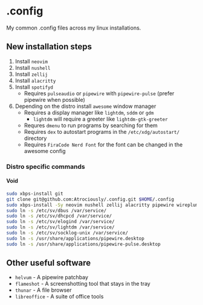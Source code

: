 # .config
My common .config files across my linux installations.

## New installation steps
1. Install `neovim`
2. Install `nushell`
3. Install `zellij`
4. Install `alacritty`
5. Install `spotifyd`
   - Requires `pulseaudio` or `pipewire` with `pipewire-pulse` (prefer pipewire when possible)
6. Depending on the distro install `awesome` window manager
   - Requires a display manager like `lightdm`, `sddm` or `gdm`
     - `lightdm` will require a greeter like `lightdm-gtk-greeter`
   - Requres `dmenu` to run programs by searching for them
   - Requires `dex` to autostart programs in the `/etc/xdg/autostart/` directory
   - Requires `FiraCode Nerd Font` for the font can be changed in the awesome config

### Distro specific commands
#### Void
```sh
sudo xbps-install git
git clone git@github.com:Atrociously/.config.git $HOME/.config
sudo xbps-install -Sy neovim nushell zellij alacritty pipewire wireplumber xorg freefont-ttf socklog-void elogind spotifyd lightdm lightdm-gtk-greeter dmenu dex awesome
sudo ln -s /etc/sv/dbus /var/service/
sudo ln -s /etc/sv/dhcpcd /var/service/
sudo ln -s /etc/sv/elogind /var/service/
sudo ln -s /etc/sv/lightdm /var/service/
sudo ln -s /etc/sv/socklog-unix /var/service/
sudo ln -s /usr/share/applications/pipewire.desktop
sudo ln -s /usr/share/applications/pipewire-pulse.desktop
```


## Other useful software
- `helvum` - A pipewire patchbay
- `flameshot` - A screenshotting tool that stays in the tray
- `thunar` - A file browser
- `libreoffice` - A suite of office tools

